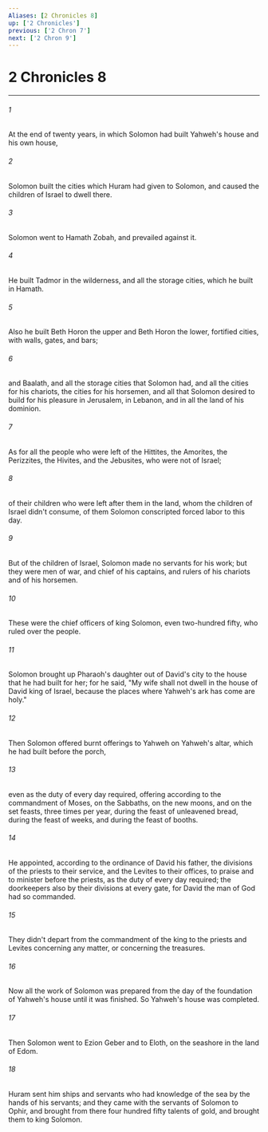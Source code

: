 ```yaml
---
Aliases: [2 Chronicles 8]
up: ['2 Chronicles']
previous: ['2 Chron 7']
next: ['2 Chron 9']
---
```

# 2 Chronicles 8
***





###### 1 

At the end of twenty years, in which Solomon had built Yahweh's house and his own house, 



###### 2 

Solomon built the cities which Huram had given to Solomon, and caused the children of Israel to dwell there. 



###### 3 

Solomon went to Hamath Zobah, and prevailed against it. 



###### 4 

He built Tadmor in the wilderness, and all the storage cities, which he built in Hamath. 



###### 5 

Also he built Beth Horon the upper and Beth Horon the lower, fortified cities, with walls, gates, and bars; 



###### 6 

and Baalath, and all the storage cities that Solomon had, and all the cities for his chariots, the cities for his horsemen, and all that Solomon desired to build for his pleasure in Jerusalem, in Lebanon, and in all the land of his dominion. 



###### 7 

As for all the people who were left of the Hittites, the Amorites, the Perizzites, the Hivites, and the Jebusites, who were not of Israel; 



###### 8 

of their children who were left after them in the land, whom the children of Israel didn't consume, of them Solomon conscripted forced labor to this day. 



###### 9 

But of the children of Israel, Solomon made no servants for his work; but they were men of war, and chief of his captains, and rulers of his chariots and of his horsemen. 



###### 10 

These were the chief officers of king Solomon, even two-hundred fifty, who ruled over the people. 



###### 11 

Solomon brought up Pharaoh's daughter out of David's city to the house that he had built for her; for he said, "My wife shall not dwell in the house of David king of Israel, because the places where Yahweh's ark has come are holy." 



###### 12 

Then Solomon offered burnt offerings to Yahweh on Yahweh's altar, which he had built before the porch, 



###### 13 

even as the duty of every day required, offering according to the commandment of Moses, on the Sabbaths, on the new moons, and on the set feasts, three times per year, during the feast of unleavened bread, during the feast of weeks, and during the feast of booths. 



###### 14 

He appointed, according to the ordinance of David his father, the divisions of the priests to their service, and the Levites to their offices, to praise and to minister before the priests, as the duty of every day required; the doorkeepers also by their divisions at every gate, for David the man of God had so commanded. 



###### 15 

They didn't depart from the commandment of the king to the priests and Levites concerning any matter, or concerning the treasures. 



###### 16 

Now all the work of Solomon was prepared from the day of the foundation of Yahweh's house until it was finished. So Yahweh's house was completed. 



###### 17 

Then Solomon went to Ezion Geber and to Eloth, on the seashore in the land of Edom. 



###### 18 

Huram sent him ships and servants who had knowledge of the sea by the hands of his servants; and they came with the servants of Solomon to Ophir, and brought from there four hundred fifty talents of gold, and brought them to king Solomon.
